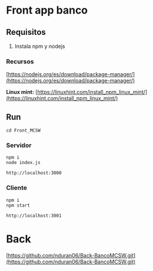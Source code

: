 # Front app banco

## Requisitos

1. Instala npm y nodejs

### Recursos

[https://nodejs.org/es/download/package-manager/](https://nodejs.org/es/download/package-manager/)

**Linux mint:** [https://linuxhint.com/install_npm_linux_mint/](https://linuxhint.com/install_npm_linux_mint/) 

## Run

    cd Front_MCSW

### Servidor

    npm i
    node index.js

`http://localhost:3000` 

### Cliente

    npm i
    npm start

`http://localhost:3001`


# Back

[https://github.com/nduran06/Back-BancoMCSW.git](https://github.com/nduran06/Back-BancoMCSW.git) 


